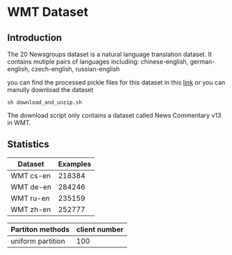 # WMT Dataset

## Introduction

The 20 Newsgroups dataset is a natural language translation dataset. It contains mutiple pairs of languages including: chinese-english, german-english, czech-english, russian-english

you can find the processed pickle files for this dataset in this [link](https://drive.google.com/folderview?id=1OhZ5NDaVz0VZX5jy8V_I_sfR25R2k_OE) or you can manully download the dataset

```
sh download_and_unzip.sh
```
The download script only contains a dataset called News Commentary v13 in WMT.

## Statistics

|Dataset | Examples |
|--------| -------- |
| WMT cs-en  | 218384 |
| WMT de-en  | 284246 |
| WMT ru-en  | 235159 |
| WMT zh-en  | 252777 | 

| Partiton methods| client number |
|-----------------| ------------- |
| uniform partition| 100          |


